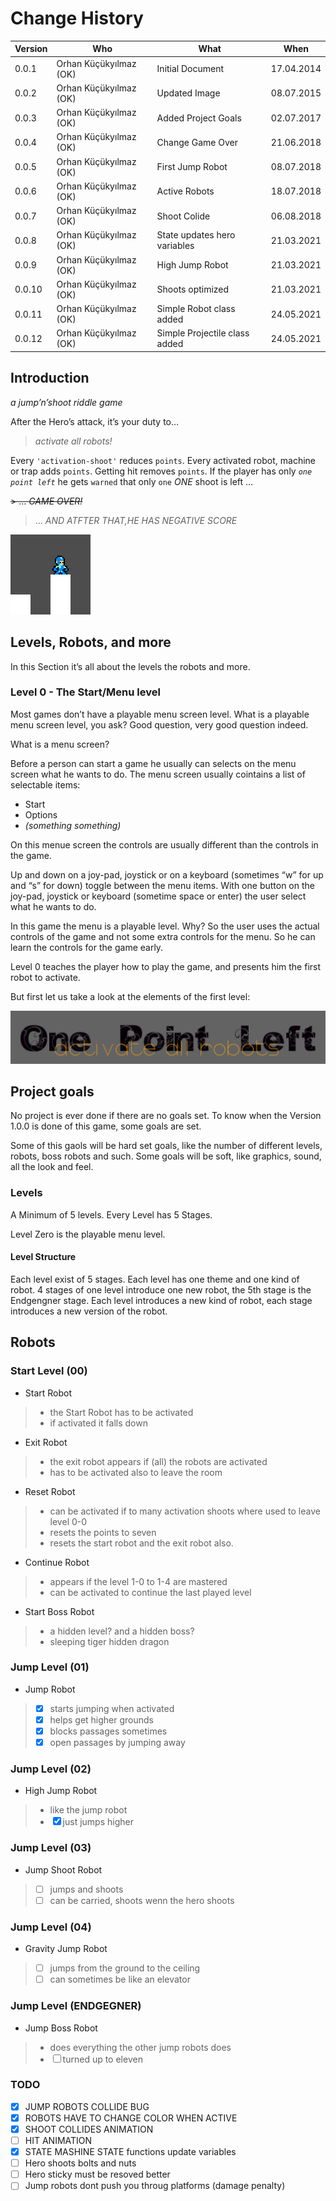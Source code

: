# Change History

| Version | Who                    | What                          | When       |
|---------|------------------------|-------------------------------|------------|
| 0.0.1   | Orhan Küçükyılmaz (OK) | Initial Document              | 17.04.2014 |
| 0.0.2   | Orhan Küçükyılmaz (OK) | Updated Image                 | 08.07.2015 |
| 0.0.3   | Orhan Küçükyılmaz (OK) | Added Project Goals           | 02.07.2017 |
| 0.0.4   | Orhan Küçükyılmaz (OK) | Change Game Over              | 21.06.2018 |
| 0.0.5   | Orhan Küçükyılmaz (OK) | First Jump Robot              | 08.07.2018 |
| 0.0.6   | Orhan Küçükyılmaz (OK) | Active Robots                 | 18.07.2018 |
| 0.0.7   | Orhan Küçükyılmaz (OK) | Shoot Colide                  | 06.08.2018 |
| 0.0.8   | Orhan Küçükyılmaz (OK) | State updates hero variables  | 21.03.2021 |
| 0.0.9   | Orhan Küçükyılmaz (OK) | High Jump Robot               | 21.03.2021 |
| 0.0.10  | Orhan Küçükyılmaz (OK) | Shoots optimized              | 21.03.2021 |
| 0.0.11  | Orhan Küçükyılmaz (OK) | Simple Robot class added      | 24.05.2021 |
| 0.0.12  | Orhan Küçükyılmaz (OK) | Simple Projectile class added | 24.05.2021 |

## Introduction

*a jump’n’shoot riddle game*

After the Hero’s attack, it’s your duty to…

> *activate all robots!*

Every `'activation-shoot'` reduces `points`. Every activated robot,
machine or trap adds `points`. Getting hit removes `points`. If the
player has only *`one point left`* he gets `warned` that only `one`
*ONE* shoot is left …

<s>\> … *GAME OVER!*</s>

> … *AND ATFTER THAT,HE HAS NEGATIVE SCORE*

![His name is mini](./src/assets/img/mini.png "His name is mini")

## Levels, Robots, and more

In this Section it’s all about the levels the robots and more.

### Level 0 - The Start/Menu level

Most games don’t have a playable menu screen level. What is a playable
menu screen level, you ask? Good question, very good question indeed.

What is a menu screen?

Before a person can start a game he usually can selects on the menu
screen what he wants to do. The menu screen usually cointains a list of
selectable items:

-   Start
-   Options
-   *(something something)*

On this menue screen the controls are usually different than the
controls in the game.

Up and down on a joy-pad, joystick or on a keyboard (sometimes “w” for
up and “s” for down) toggle between the menu items. With one button on
the joy-pad, joystick or keyboard (sometime space or enter) the user
select what he wants to do.

In this game the menu is a playable level. Why? So the user uses the
actual controls of the game and not some extra controls for the menu. So
he can learn the controls for the game early.

Level 0 teaches the player how to play the game, and presents him the
first robot to activate.

But first let us take a look at the elements of the first level:

![The Title](./src/assets/img/title.png "The Title")

## Project goals

No project is ever done if there are no goals set. To know when the
Version 1.0.0 is done of this game, some goals are set.

Some of this gaols will be hard set goals, like the number of different
levels, robots, boss robots and such. Some goals will be soft, like
graphics, sound, all the look and feel.

### Levels

A Minimum of 5 levels. Every Level has 5 Stages.

Level Zero is the playable menu level.

#### Level Structure

Each level exist of 5 stages. Each level has one theme and one kind of
robot. 4 stages of one level introduce one new robot, the 5th stage is
the Endgengner stage. Each level introduces a new kind of robot, each
stage introduces a new version of the robot.

## Robots

### Start Level (00)

-   Start Robot

> -   the Start Robot has to be activated
> -   if activated it falls down

-   Exit Robot

> -   the exit robot appears if (all) the robots are activated
> -   has to be activated also to leave the room

-   Reset Robot

> -   can be activated if to many activation shoots where used to leave
>     level 0-0
> -   resets the points to seven
> -   resets the start robot and the exit robot also.

-   Continue Robot

> -   appears if the level 1-0 to 1-4 are mastered
> -   can be activated to continue the last played level

-   Start Boss Robot

> -   a hidden level? and a hidden boss?
> -   sleeping tiger hidden dragon

### Jump Level (01)

-   Jump Robot

> -   ☒ starts jumping when activated
> -   ☒ helps get higher grounds
> -   ☒ blocks passages sometimes
> -   ☒ open passages by jumping away

### Jump Level (02)

-   High Jump Robot

> -   like the jump robot
> -   ☒ just jumps higher

### Jump Level (03)

-   Jump Shoot Robot

> -   ☐ jumps and shoots
> -   ☐ can be carried, shoots wenn the hero shoots

### Jump Level (04)

-   Gravity Jump Robot

> -   ☐ jumps from the ground to the ceiling
> -   ☐ can sometimes be like an elevator

### Jump Level (ENDGEGNER)

-   Jump Boss Robot

> -   does everything the other jump robots does
> -   ☐ turned up to eleven

### TODO

-   ☒ JUMP ROBOTS COLLIDE BUG
-   ☒ ROBOTS HAVE TO CHANGE COLOR WHEN ACTIVE
-   ☒ SHOOT COLLIDES ANIMATION
-   ☐ HIT ANIMATION
-   ☒ STATE MASHINE STATE functions update variables
-   ☐ Hero shoots bolts and nuts
-   ☐ Hero sticky must be resoved better
-   ☐ Jump robots dont push you throug platforms (damage penalty)
